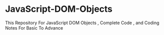 # JavaScript-DOM-Objects
This Repository For JavaScript DOM Objects , Complete Code , and Coding Notes For Basic To Advance

